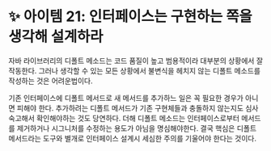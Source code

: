 # ✨ 아이템 21: 인터페이스는 구현하는 쪽을 생각해 설계하라

자바 라이브러리의 디폴트 메소드는 코드 품질이 높고 범용적이라 대부분의 상황에서 잘 작동한다. 그러나 생각할 수 있는 모든 상황에서 불변식을 헤치지 않는 디폴트 메소드를 작성하는 것은 어려운법이다.

기존 인터페이스에 디폴트 메서드로 새 메서드를 추가하느 일은 꼭 필요한 경우가 아니면 피해야 한다. 추가하려는 디폴트 메서드가 기존 구현체들과 충돌하지 않는지도 심사숙고해서 확인해야하는 것도 당연하다. 더해 디폴트 메소드는 인터페이스로부터 메서드를 제거하거나 시그니처를 수정하는 용도가 아님을 명심해야한다. 결국 핵심은 디폴트 메서드라는 도구와 별개로 인터페이스 설계시 세심한 주의를 기울어야 한다는 것이다.
